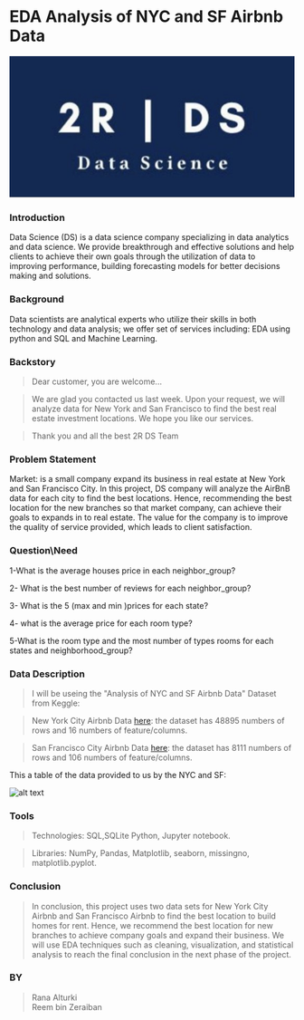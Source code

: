 # EDA Analysis of NYC and SF Airbnb Data


![alt text](2R.jpg "Title") 
 
 
### Introduction

Data Science (DS) is a data science company specializing in data analytics and data science. We provide breakthrough and effective solutions and help clients to achieve their own goals through the utilization of data to improving performance, building forecasting models for better decisions making and solutions.

### Background 

Data scientists are analytical experts who utilize their skills in both technology and data analysis; we offer set of services including: 
EDA using python and SQL and Machine Learning.

### Backstory

>Dear customer, you are welcome...  

>We are glad you contacted us last week. Upon your request, we will analyze data for New York and San Francisco to find the best real estate investment locations.
>We hope you like our services.

>Thank you and all the best
2R DS Team

### Problem Statement  

Market: is a small company expand its business in real estate at New York and San Francisco City. In this project, DS company will analyze the AirBnB data for each city to find the best locations. Hence, recommending the best location for the new branches so that market company, can achieve their goals to expands in to real estate. 
The value for the company is to improve the quality of service provided, which leads to client satisfaction. 


### Question\Need

1-What is the average houses price in each neighbor_group?

2- What is the best number of reviews for each neighbor_group?

3- What is the 5 (max and min )prices for each state?

4- what is the average price for each room type?

5-What is the room type and the most number of types rooms for each states and neighborhood_group?

### Data Description 

>I will be useing the "Analysis of NYC and SF Airbnb Data" Dataset from Keggle:

>New York City Airbnb Data [here](https://www.kaggle.com/subhranshunayak/simple-analysis-of-nyc-airbnb-data/data): the dataset has 48895 numbers of rows and 16 numbers of feature/columns.
 
>San Francisco City Airbnb Data [here](https://www.kaggle.com/charlesea/data-visualization-price-prediction): the dataset has 8111 numbers of rows and 106 numbers of feature/columns. 

This a table of the data provided to us by the NYC and SF:

![alt text](https://drive.google.com/uc?export=view&id=1uS8Z76HtxlVNjbsoOlqrEA4WK3b68uow)


### Tools  

>Technologies: SQL,SQLite Python, Jupyter notebook. 

>Libraries: NumPy, Pandas, Matplotlib, seaborn, missingno, matplotlib.pyplot. 

### Conclusion

>In conclusion, this project uses two data sets for New York City Airbnb and San Francisco Airbnb to find the best location to build homes for rent. Hence, we recommend the best location for new branches to achieve company goals and expand their business.  We will use EDA techniques such as cleaning, visualization, and statistical analysis to reach the final conclusion in the next phase of the project. 

### BY
>Rana Alturki  
>Reem bin Zeraiban
